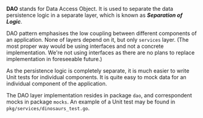 **DAO** stands for Data Access Object. It is used to separate the data persistence logic in a separate layer, which is known as ***Separation of Logic***.

DAO pattern emphasises the low coupling between different components of an application. None of layers depend on it, but only `services` layer. (The most proper way would be using interfaces and not a concrete implementation. We're not using interfaces as there are no plans to replace implementation in foreseeable future.)

As the persistence logic is completely separate, it is much easier to write Unit tests for individual components. It is quite easy to mock data for an individual component of the application.

The DAO layer implementation resides in package `dao`, and correspondent mocks in package `mocks`. An example of a Unit test may be found in `pkg/services/dinosaurs_test.go`.
